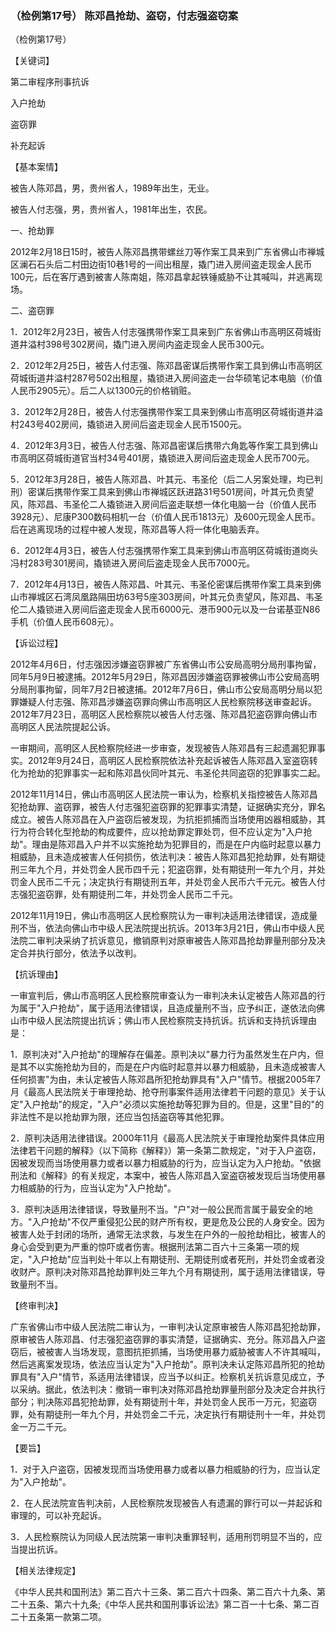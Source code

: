 ### （检例第17号） 陈邓昌抢劫、盗窃，付志强盗窃案

（检例第17号）

【关键词】

第二审程序刑事抗诉

入户抢劫

盗窃罪

补充起诉

【基本案情】

被告人陈邓昌，男，贵州省人，1989年出生，无业。

被告人付志强，男，贵州省人，1981年出生，农民。

一、抢劫罪

2012年2月18日15时，被告人陈邓昌携带螺丝刀等作案工具来到广东省佛山市禅城区澜石石头后二村田边街10巷1号的一间出租屋，撬门进入房间盗走现金人民币100元，后在客厅遇到被害人陈南姐，陈邓昌拿起铁锤威胁不让其喊叫，并逃离现场。

二、盗窃罪

1．2012年2月23日，被告人付志强携带作案工具来到广东省佛山市高明区荷城街道井溢村398号302房间，撬门进入房间内盗走现金人民币300元。

2．2012年2月25日，被告人付志强、陈邓昌密谋后携带作案工具到佛山市高明区荷城街道井溢村287号502出租屋，撬锁进入房间盗走一台华硕笔记本电脑（价值人民币2905元）。后二人以1300元的价格销赃。

3．2012年2月28日，被告人付志强携带作案工具来到佛山市高明区荷城街道井溢村243号402房间，撬锁进入房间后盗走现金人民币1500元。

4．2012年3月3日，被告人付志强、陈邓昌密谋后携带六角匙等作案工具到佛山市高明区荷城街道官当村34号401房，撬锁进入房间后盗走现金人民币700元。

5．2012年3月28日，被告人陈邓昌、叶其元、韦圣伦（后二人另案处理，均已判刑）密谋后携带作案工具来到佛山市禅城区跃进路31号501房间，叶其元负责望风，陈邓昌、韦圣伦二人撬锁进入房间后盗走联想一体化电脑一台（价值人民币3928元）、尼康P300数码相机一台（价值人民币1813元）及600元现金人民币。后在逃离现场的过程中被人发现，陈邓昌等人将一体化电脑丢弃。

6．2012年4月3日，被告人付志强携带作案工具来到佛山市高明区荷城街道岗头冯村283号301房间，撬锁进入房间后盗走现金人民币7000元。

7．2012年4月13日，被告人陈邓昌、叶其元、韦圣伦密谋后携带作案工具来到佛山市禅城区石湾凤凰路隔田坊63号5座303房间，叶其元负责望风，陈邓昌、韦圣伦二人撬锁进入房间后盗走现金人民币6000元、港币900元以及一台诺基亚N86手机（价值人民币608元）。

【诉讼过程】

2012年4月6日，付志强因涉嫌盗窃罪被广东省佛山市公安局高明分局刑事拘留，同年5月9日被逮捕。2012年5月29日，陈邓昌因涉嫌盗窃罪被佛山市公安局高明分局刑事拘留，同年7月2日被逮捕。2012年7月6日，佛山市公安局高明分局以犯罪嫌疑人付志强、陈邓昌涉嫌盗窃罪向佛山市高明区人民检察院移送审查起诉。2012年7月23日，高明区人民检察院以被告人付志强、陈邓昌犯盗窃罪向佛山市高明区人民法院提起公诉。

一审期间，高明区人民检察院经进一步审查，发现被告人陈邓昌有三起遗漏犯罪事实。2012年9月24日，高明区人民检察院依法补充起诉被告人陈邓昌入室盗窃转化为抢劫的犯罪事实一起和陈邓昌伙同叶其元、韦圣伦共同盗窃的犯罪事实二起。

2012年11月14日，佛山市高明区人民法院一审认为，检察机关指控被告人陈邓昌犯抢劫罪、盗窃罪，被告人付志强犯盗窃罪的犯罪事实清楚，证据确实充分，罪名成立。被告人陈邓昌在入户盗窃后被发现，为抗拒抓捕而当场使用凶器相威胁，其行为符合转化型抢劫的构成要件，应以抢劫罪定罪处罚，但不应认定为"入户抢劫"。理由是陈邓昌入户并不以实施抢劫为犯罪目的，而是在户内临时起意以暴力相威胁，且未造成被害人任何损伤，依法判决：被告人陈邓昌犯抢劫罪，处有期徒刑三年九个月，并处罚金人民币四千元；犯盗窃罪，处有期徒刑一年九个月，并处罚金人民币二千元；决定执行有期徒刑五年，并处罚金人民币六千元元。被告人付志强犯盗窃罪，处有期徒刑二年，并处罚金人民币二千元。

2012年11月19日，佛山市高明区人民检察院认为一审判决适用法律错误，造成量刑不当，依法向佛山市中级人民法院提出抗诉。2013年3月21日，佛山市中级人民法院二审判决采纳了抗诉意见，撤销原判对原审被告人陈邓昌抢劫罪量刑部分及决定合并执行部分，依法予以改判。

【抗诉理由】

一审宣判后，佛山市高明区人民检察院审查认为一审判决未认定被告人陈邓昌的行为属于"入户抢劫"，属于适用法律错误，且造成量刑不当，应予纠正，遂依法向佛山市中级人民法院提出抗诉；佛山市人民检察院支持抗诉。抗诉和支持抗诉理由是：

1．原判决对"入户抢劫"的理解存在偏差。原判决以"暴力行为虽然发生在户内，但是其不以实施抢劫为目的，而是在户内临时起意并以暴力相威胁，且未造成被害人任何损害"为由，未认定被告人陈邓昌所犯抢劫罪具有"入户"情节。根据2005年7月《最高人民法院关于审理抢劫、抢夺刑事案件适用法律若干问题的意见》关于认定"入户抢劫"的规定，"入户"必须以实施抢劫等犯罪为目的。但是，这里"目的"的非法性不是以抢劫罪为限，还应当包括盗窃等其他犯罪。

2．原判决适用法律错误。2000年11月《最高人民法院关于审理抢劫案件具体应用法律若干问题的解释》（以下简称《解释》）第一条第二款规定，"对于入户盗窃，因被发现而当场使用暴力或者以暴力相威胁的行为，应当认定为入户抢劫。"依据刑法和《解释》的有关规定，本案中，被告人陈邓昌入室盗窃被发现后当场使用暴力相威胁的行为，应当认定为"入户抢劫"。

3．原判决适用法律错误，导致量刑不当。"户"对一般公民而言属于最安全的地方。"入户抢劫"不仅严重侵犯公民的财产所有权，更是危及公民的人身安全。因为被害人处于封闭的场所，通常无法求救，与发生在户外的一般抢劫相比，被害人的身心会受到更为严重的惊吓或者伤害。根据刑法第二百六十三条第一项的规定，"入户抢劫"应当判处十年以上有期徒刑、无期徒刑或者死刑，并处罚金或者没收财产。原判决对陈邓昌抢劫罪判处三年九个月有期徒刑，属于适用法律错误，导致量刑不当。

【终审判决】

广东省佛山市中级人民法院二审认为，一审判决认定原审被告人陈邓昌犯抢劫罪，原审被告人陈邓昌、付志强犯盗窃罪的事实清楚，证据确实、充分。陈邓昌入户盗窃后，被被害人当场发现，意图抗拒抓捕，当场使用暴力威胁被害人不许其喊叫，然后逃离案发现场，依法应当认定为"入户抢劫"。原判决未认定陈邓昌所犯的抢劫罪具有"入户"情节，系适用法律错误，应当予以纠正。检察机关抗诉意见成立，予以采纳。据此，依法判决：撤销一审判决对陈邓昌抢劫罪量刑部分及决定合并执行部分；判决陈邓昌犯抢劫罪，处有期徒刑十年，并处罚金人民币一万元，犯盗窃罪，处有期徒刑一年九个月，并处罚金二千元，决定执行有期徒刑十一年，并处罚金一万二千元。

【要旨】

1．对于入户盗窃，因被发现而当场使用暴力或者以暴力相威胁的行为，应当认定为"入户抢劫"。

2．在人民法院宣告判决前，人民检察院发现被告人有遗漏的罪行可以一并起诉和审理的，可以补充起诉。

3．人民检察院认为同级人民法院第一审判决重罪轻判，适用刑罚明显不当的，应当提出抗诉。

【相关法律规定】

《中华人民共和国刑法》第二百六十三条、第二百六十四条、第二百六十九条、第二十五条、第六十九条;《中华人民共和国刑事诉讼法》第二百一十七条、第二百二十五条第一款第二项。
